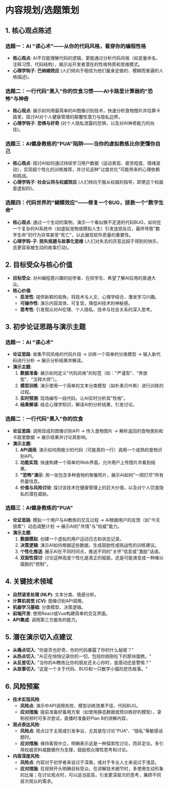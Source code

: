 # 内容规划/选题策划

## 1. 核心观点陈述

### 选题一：AI "读心术"——从你的代码风格，看穿你的编程性格
*   **核心观点**: AI不仅能理解代码的逻辑，更能通过分析代码风格（如变量命名、注释习惯、代码结构），揭示出开发者潜在的性格特质和思维模式。
*   **心理学钩子**: **巴纳姆效应** (人们倾向于相信为他们量身定做的、模糊而普遍的人格描述)。

### 选题二：一行代码"黑入"你的饮食习惯——AI卡路里计算器的"恐怖"与神奇
*   **核心观点**: 展示如何用最简单的AI图像识别技术，快速分析食物图片并估算卡路里，探讨AI对个人健康管理的颠覆性潜力与隐私边界。
*   **心理学钩子**: **恐惧与好奇** (对个人隐私泄露的恐惧，以及对AI神奇能力的向往)。

### 选题三：AI健身教练的"PUA"陷阱——当你的虚拟教练比你更懂你自己
*   **核心观点**: 探讨AI如何通过持续学习用户数据（运动表现、疲劳程度、情绪波动），实现超个性化的训练推荐，并讨论这种"过度优化"可能带来的心理依赖和挑战。
*   **心理学钩子**: **社会认同与权威效应** (人们倾向于服从权威的指导，即使这个权威是虚拟的)。

### 选题四：代码世界的"蝴蝶效应"——修复一个BUG，拯救一个"数字生命"
*   **核心观点**: 通过一个生动的案例，演示一个看似微不足道的代码BUG，如何在一个复杂的AI系统中（如虚拟宠物或模拟人生）引发连锁反应，最终导致"数字生命"的行为异常甚至"死亡"，以此展现软件质量的重要性。
*   **心理学钩-子**: **损失规避与故事化思维** (人们对失去的厌恶远超于得到的快乐，且更容易被生动的故事打动)。

## 2. 目标受众与核心价值

*   **目标受众**: 对AI编程感兴趣的初学者、在校学生、希望了解AI应用的普通大众。
*   **核心价值**: 
    *   **启发性**: 提供新颖的视角，将技术与人文、心理学结合，激发学习兴趣。
    *   **可操作性**: 演示内容具体、可复现，降低AI技术的神秘感。
    *   **思考性**: 引发观众对AI伦理、个人隐私、技术与社会关系的深入思考。

## 3. 初步论证思路与演示主题

### 选题一：AI "读心术"
*   **论证思路**: 收集不同风格的代码片段 -> 训练一个简单的分类模型 -> 输入新代码进行分析 -> 展示分析结果并解读。
*   **演示主题**:
    1.  **数据准备**: 展示如何定义"代码风格"的标签（如："严谨型"、"奔放型"、"注释大师"）。
    2.  **模型训练**: 演示使用一个简单的文本分类模型（如朴素贝叶斯）进行训练的过程。
    3.  **实时预测**: 现场编写一段代码，让AI实时分析其"性格"。
    4.  **结果解读**: 结合心理学知识，解读AI的分析结果，引发讨论。

### 选题二：一行代码"黑入"你的饮食
*   **论证思路**: 调用现成的图像识别API -> 传入食物图片 -> 解析返回的食物类别和卡路里数据 -> 展示结果并讨论其影响。
*   **演示主题**:
    1.  **API调用**: 演示如何用极少的代码（可能真的一行）调用一个成熟的食物识别API。
    2.  **功能实现**: 快速构建一个简单的Web界面，允许用户上传图片并看到结果。
    3.  **"恐怖"演示**: 用一张包含多种食物的聚餐照片，展示AI如何"一网打尽"所有热量信息。
    4.  **价值与风险讨论**: 探讨该技术在健康管理上的巨大价值，以及对个人饮食隐私的潜在威胁。

### 选题三：AI健身教练的"PUA"
*   **论证思路**: 模拟一个用户与AI教练的交互过程 -> AI根据用户的反馈（如"今天很累"）动态调整计划 -> 展示AI的"共情"与"权威"能力。
*   **演示主题**:
    1.  **数据模拟**: 创建一个虚拟的用户运动日志和状态记录。
    2.  **决策逻辑**: 演示AI如何根据这些数据，生成鼓励性或挑战性的训练建议。
    3.  **个性化推送**: 展示AI在不同时间点，推送不同的"关怀"信息或"激励"话语。
    4.  **双面性探讨**: 讨论这种高度个性化是真正的赋能，还是可能演变成一种难以摆脱的"控制"。

## 4. 关键技术领域

*   **自然语言处理 (NLP)**: 文本分类、情感分析。
*   **计算机视觉 (CV)**: 图像识别API调用。
*   **机器学习基础**: 分类模型、决策逻辑。
*   **前端开发**: 使用React或Vue构建简单的交互界面。
*   **API集成**: 调用第三方服务的能力。

## 5. 潜在演示切入点建议

*   **从痛点切入**: "你是否也好奇，你的代码暴露了你的什么秘密？"
*   **从热点切入**: "AI正在悄悄记录你的一切，包括你刚刚吃下的那块蛋糕。"
*   **从反差切入**: "当你的AI教练比你的朋友还关心你时，是感动还是警惕？"
*   **从故事切入**: "这是一个关于代码、BUG和一只数字小猫的悲伤故事。"

## 6. 风险预案

*   **技术实现风险**: 
    *   **风险点**: 演示中API调用失败、模型训练效果不佳、代码BUG。
    *   **应对措施**: 提前准备好备用方案（如使用静态数据或预训练好的模型），录制视频时可多次尝试，直播时准备好Plan B的讲解内容。
*   **观点表达风险**:
    *   **风险点**: 观点过于主观或引发争议，尤其是在讨论"PUA"、"隐私"等敏感话题时。
    *   **应对措施**: 保持客观中立，明确表示这是一种探索性讨论，而非定论。多引用权威资料或数据作为支撑，鼓励观众理性思考和讨论。
*   **内容深度风险**:
    *   **风险点**: 内容对于初学者来说过于深奥，或对于专业人士来说过于浅显。
    *   **应对措施**: 在视频开头明确目标受众。在讲解技术细节时，多使用生动形象的比喻；在讨论观点时，可以适当拔高，引发更深层次的思考，兼顾不同层次观众的需求。
